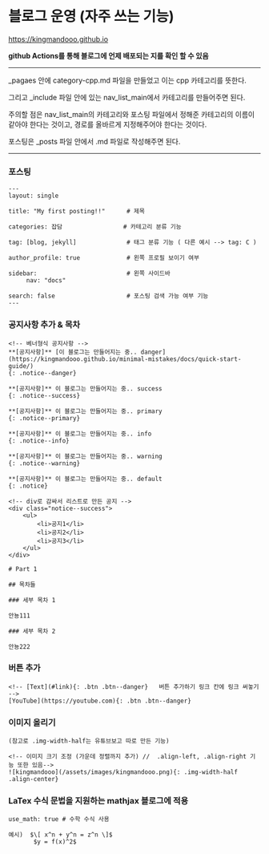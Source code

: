 # 블로그 운영 (자주 쓰는 기능)

<https://kingmandooo.github.io>

**github Actions를 통해 블로그에 언제 배포되는 지를 확인 할 수 있음**

---

_pagaes 안에 category-cpp.md 파일을 만들었고
이는 cpp 카테고리를 뜻한다.

그리고 _include 파일 안에 있는
nav_list_main에서 카테고리를 만들어주면 된다.

주의할 점은 nav_list_main의 카테고리와 포스팅 파일에서 정해준 카테고리의 이름이
같아야 한다는 것이고,
경로를 올바르게 지정해주어야 한다는 것이다.

포스팅은 _posts 파일 안에서 .md 파일로 작성해주면 된다.

---

### 포스팅 
```
---
layout: single

title: "My first posting!!"      # 제목

categories: 잡담                 # 카테고리 분류 기능

tag: [blog, jekyll]              # 태그 분류 기능 ( 다른 예시 --> tag: C )

author_profile: true             # 왼쪽 프로필 보이기 여부

sidebar:                         # 왼쪽 사이드바
     nav: "docs"

search: false                    # 포스팅 검색 가능 여부 기능
---
```

### 공지사항 추가 & 목차
```
<!-- 베너형식 공지사항 -->
**[공지사항]** [이 블로그는 만들어지는 중.. danger](https://kingmandooo.github.io/minimal-mistakes/docs/quick-start-guide/)
{: .notice--danger}  

**[공지사항]** 이 블로그는 만들어지는 중.. success
{: .notice--success}  

**[공지사항]** 이 블로그는 만들어지는 중.. primary
{: .notice--primary}  

**[공지사항]** 이 블로그는 만들어지는 중.. info
{: .notice--info}  

**[공지사항]** 이 블로그는 만들어지는 중.. warning
{: .notice--warning}  

**[공지사항]** 이 블로그는 만들어지는 중.. default
{: .notice}

<!-- div로 감싸서 리스트로 만든 공지 -->
<div class="notice--success">  
    <ul>
        <li>공지1</li>
        <li>공지2</li>
        <li>공지3</li>
    </ul> 
</div>

# Part 1

## 목차들

### 세부 목차 1

안뇽111

### 세부 목차 2

안뇽222
```

### 버튼 추가
```
<!-- [Text](#link){: .btn .btn--danger}   버튼 추가하기 링크 칸에 링크 써놓기 -->
[YouTube](https://youtube.com){: .btn .btn--danger}
```

### 이미지 올리기
```
(참고로 .img-width-half는 유튜브보고 따로 만든 기능)

<!-- 이미지 크기 조정 (가운데 정렬까지 추가) //  .align-left, .align-right 기능 또한 있음-->
![kingmandooo](/assets/images/kingmandooo.png){: .img-width-half .align-center}  
```

### LaTex 수식 문법을 지원하는 mathjax 블로그에 적용 
```
use_math: true # 수학 수식 사용

예시)  $\[ x^n + y^n = z^n \]$
       $y = f(x)^2$

```
